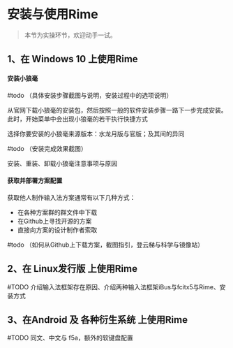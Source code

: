 # 安装与使用Rime

> 本节为实操环节，欢迎动手一试。

## 1、在 Windows 10 上使用Rime

#### 安装小狼毫

#todo （具体安装步骤截图与说明，安装过程中的选项说明）

从官网下载小狼毫的安装包，然后按照一般的软件安装步骤一路下一步完成安装。此时，开始菜单中会出现小狼毫的若干执行快捷方式

选择你要安装的小狼毫来源版本：水龙月版与官版；及其间的异同

#todo （安装完成效果截图）

安装、重装、卸载小狼毫注意事项与原因

#### 获取并部署方案配置

获取他人制作输入法方案通常有以下几种方式：
- 在各种方案群的群文件中下载
- 在Github上寻找开源的方案
- 直接向方案的设计制作者索取

#todo （如何从Github上下载方案，截图指引，登云梯与科学与镜像站）



## 2、在 Linux发行版 上使用Rime

#TODO 介绍输入法框架存在原因、介绍两种输入法框架iBus与fcitx5与Rime、安装方式



## 3、在Android 及 各种衍生系统 上使用Rime

#TODO 同文、中文与 f5a，额外的软键盘配置